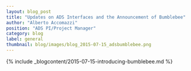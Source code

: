 ```yaml
---
layout: blog_post
title: "Updates on ADS Interfaces and the Announcement of Bumblebee"
author: "Alberto Accomazzi"
position: "ADS PI/Project Manager"
category: blog
label: general
thumbnail: blog/images/blog_2015-07-15_adsbumblebee.png
---
```


{% include _blogcontent/2015-07-15-introducing-bumblebee.md %}